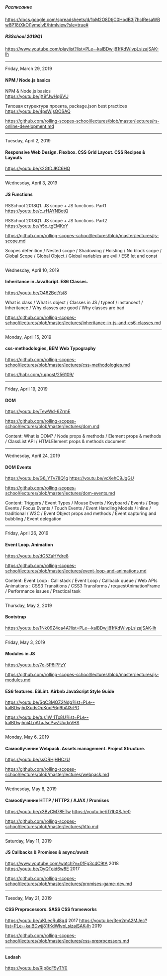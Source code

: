 
##### Расписание
https://docs.google.com/spreadsheets/d/1oM2O8DtjC0HodB3j7hcIResaWBw8P18tXkOl1ymelvE/htmlview?sle=true#

##### RSSchool 2019Q1
https://www.youtube.com/playlist?list=PLe--kalBDwjj81fKdWlvpLsizajSAK-lh


--- 
Friday, March 29, 2019 
#### NPM / Node.js basics

NPM & Node.js basics  
https://youtu.be/jX9fJwHq6VU

Типовая стуректура проекта, package.json best practices  
https://youtu.be/4psWjsQOSAQ

https://github.com/rolling-scopes-school/lectures/blob/master/lectures/rs-online-development.md


--- 
Tuesday, April 2, 2019 
#### Responsive Web Design. Flexbox. CSS Grid Layout. CSS Recipes & Layouts 

https://youtu.be/k2GtDJKC6HQ


---
Wednesday, April 3, 2019 
#### JS Functions		
			
RSSchool 2018Q1. JS scope + JS functions. Part1 
https://youtu.be/c_rHAYNBotQ

RSSchool 2018Q1. JS scope + JS functions. Part2 
https://youtu.be/h5o_tgEMKxY

https://github.com/rolling-scopes-school/lectures/blob/master/lectures/js-scope.md

Scopes defenition / Nested scope / Shadowing / Hoisting / No block scope / Global Scope / Global Object / Global variables are evil / ES6 let and const


---													
Wednesday, April 10, 2019 
#### Inheritance in JavaScript. ES6 Classes.	

https://youtu.be/O462BetYst8

What is class / What is object / Classes in JS / typeof / instanceof / Inheritance / Why classes are good / Why classes are bad

https://github.com/rolling-scopes-school/lectures/blob/master/lectures/inheritance-in-js-and-es6-classes.md


---
Monday, April 15, 2019 
#### css-methodologies, BEM	Web Typography	

https://github.com/rolling-scopes-school/lectures/blob/master/lectures/css-methodologies.md

https://habr.com/ru/post/256109/


---
Friday, April 19, 2019 
#### DOM																
https://youtu.be/TewWd-6ZrmE 

https://github.com/rolling-scopes-school/lectures/blob/master/lectures/dom.md

Content: What is DOM? / Node props & methods / Element props & methods / ClassList API / HTMLElement props & methods
document 


---
Wednesday, April 24, 2019 
#### DOM Events

https://youtu.be/G6_YTv78Q1g
https://youtu.be/vcXehC9JgGU

https://github.com/rolling-scopes-school/lectures/blob/master/lectures/dom-events.md

Content: Triggers / Event Types / Mouse Events / Keyboard / Events / Drag Events / Focus Events / Touch Events / Event Handling Models / inline / traditional / W3C / Event Object props and methods / Event capturing and bubbling / Event delegation


---
Friday, April 26, 2019	
#### Event Loop. Animation										
https://youtu.be/dG5ZaHYdre8

https://github.com/rolling-scopes-school/lectures/blob/master/lectures/event-loop-and-animations.md

Content: 
Event Loop : Call stack / Event Loop / Callback queue / Web APIs 
Animations : CSS3 Transitions / CSS3 Transforms / requestAnimationFrame / Performance issues / Practical task


---
Thursday, May 2, 2019
#### Bootstrap												
https://youtu.be/1Nk09Z4ca4A?list=PLe--kalBDwjj81fKdWlvpLsizajSAK-lh


---
Friday, May 3, 2019	
#### Modules in JS

https://youtu.be/7e-5P6iPFzY

https://github.com/rolling-scopes-school/lectures/blob/master/lectures/js-modules.md

#### ES6 features. ESLint. Airbnb JavaScript Style Guide

https://youtu.be/SqC3MQZ2Ndg?list=PLe--kalBDwjhdXudsOpKooP6q9bAl3rPG

https://youtu.be/tus1W_1Tx8U?list=PLe--kalBDwjhni4LpATaJscPwZUudxVHS


---
Monday, May 6, 2019		
#### Самообучение Webpack. Assets management. Project Structure.											
https://youtu.be/ssORHjHHCzU

https://github.com/rolling-scopes-school/lectures/blob/master/lectures/webpack.md


---
Wednesday, May 8, 2019		
#### Самообучение HTTP / HTTP2 / AJAX / Promises								
https://youtu.be/x3ByCM78ETw
https://youtu.be/iTi1bXSJre0 

https://github.com/rolling-scopes-school/lectures/blob/master/lectures/http.md


--- 
Saturday, May 11, 2019	
#### JS Callbacks & Promises & async/await
https://www.youtube.com/watch?v=0fFg3c4C9tA 2018
https://youtu.be/OyQToid6w8E 2017

https://github.com/rolling-scopes-school/lectures/blob/master/lectures/promises-game-dev.md


---
Tuesday, May 21, 2019	
#### CSS Preprocessors. SASS CSS frameworks

https://youtu.be/uKLecRul8g4 2017
https://youtu.be/3en2mA2MJec?list=PLe--kalBDwjj81fKdWlvpLsizajSAK-lh 2019 

https://github.com/rolling-scopes-school/lectures/blob/master/lectures/css-preprocessors.md


---
#### Lodash
https://youtu.be/RIp8cF5yTY0														